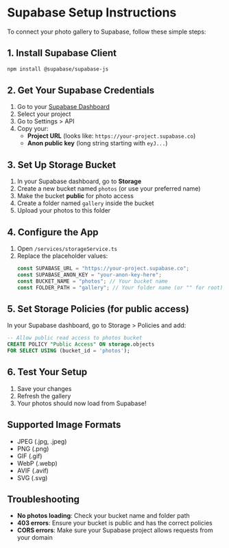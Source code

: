 # Supabase Setup Instructions

To connect your photo gallery to Supabase, follow these simple steps:

## 1. Install Supabase Client
```bash
npm install @supabase/supabase-js
```

## 2. Get Your Supabase Credentials
1. Go to your [Supabase Dashboard](https://supabase.com/dashboard)
2. Select your project
3. Go to Settings > API
4. Copy your:
   - **Project URL** (looks like: `https://your-project.supabase.co`)
   - **Anon public key** (long string starting with `eyJ...`)

## 3. Set Up Storage Bucket
1. In your Supabase dashboard, go to **Storage**
2. Create a new bucket named `photos` (or use your preferred name)
3. Make the bucket **public** for photo access
4. Create a folder named `gallery` inside the bucket
5. Upload your photos to this folder

## 4. Configure the App
1. Open `/services/storageService.ts`
2. Replace the placeholder values:
   ```typescript
   const SUPABASE_URL = "https://your-project.supabase.co";
   const SUPABASE_ANON_KEY = "your-anon-key-here";
   const BUCKET_NAME = "photos"; // Your bucket name
   const FOLDER_PATH = "gallery"; // Your folder name (or "" for root)
   ```

## 5. Set Storage Policies (for public access)
In your Supabase dashboard, go to Storage > Policies and add:

```sql
-- Allow public read access to photos bucket
CREATE POLICY "Public Access" ON storage.objects 
FOR SELECT USING (bucket_id = 'photos');
```

## 6. Test Your Setup
1. Save your changes
2. Refresh the gallery
3. Your photos should now load from Supabase!

## Supported Image Formats
- JPEG (.jpg, .jpeg)
- PNG (.png)
- GIF (.gif)
- WebP (.webp)
- AVIF (.avif)
- SVG (.svg)

## Troubleshooting
- **No photos loading**: Check your bucket name and folder path
- **403 errors**: Ensure your bucket is public and has the correct policies
- **CORS errors**: Make sure your Supabase project allows requests from your domain